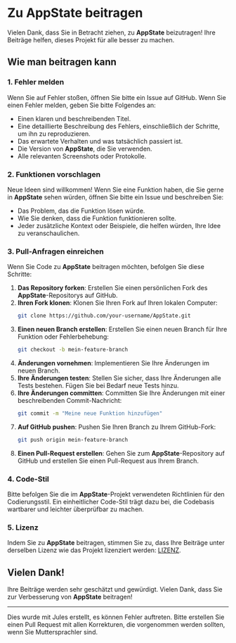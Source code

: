 # Zu AppState beitragen

Vielen Dank, dass Sie in Betracht ziehen, zu **AppState** beizutragen! Ihre Beiträge helfen, dieses Projekt für alle besser zu machen.

## Wie man beitragen kann

### 1. Fehler melden

Wenn Sie auf Fehler stoßen, öffnen Sie bitte ein Issue auf GitHub. Wenn Sie einen Fehler melden, geben Sie bitte Folgendes an:

- Einen klaren und beschreibenden Titel.
- Eine detaillierte Beschreibung des Fehlers, einschließlich der Schritte, um ihn zu reproduzieren.
- Das erwartete Verhalten und was tatsächlich passiert ist.
- Die Version von **AppState**, die Sie verwenden.
- Alle relevanten Screenshots oder Protokolle.

### 2. Funktionen vorschlagen

Neue Ideen sind willkommen! Wenn Sie eine Funktion haben, die Sie gerne in **AppState** sehen würden, öffnen Sie bitte ein Issue und beschreiben Sie:

- Das Problem, das die Funktion lösen würde.
- Wie Sie denken, dass die Funktion funktionieren sollte.
- Jeder zusätzliche Kontext oder Beispiele, die helfen würden, Ihre Idee zu veranschaulichen.

### 3. Pull-Anfragen einreichen

Wenn Sie Code zu **AppState** beitragen möchten, befolgen Sie diese Schritte:

1. **Das Repository forken**: Erstellen Sie einen persönlichen Fork des **AppState**-Repositorys auf GitHub.
2. **Ihren Fork klonen**: Klonen Sie Ihren Fork auf Ihren lokalen Computer:
   ```bash
   git clone https://github.com/your-username/AppState.git
   ```
3. **Einen neuen Branch erstellen**: Erstellen Sie einen neuen Branch für Ihre Funktion oder Fehlerbehebung:
   ```bash
   git checkout -b mein-feature-branch
   ```
4. **Änderungen vornehmen**: Implementieren Sie Ihre Änderungen im neuen Branch.
5. **Ihre Änderungen testen**: Stellen Sie sicher, dass Ihre Änderungen alle Tests bestehen. Fügen Sie bei Bedarf neue Tests hinzu.
6. **Ihre Änderungen committen**: Committen Sie Ihre Änderungen mit einer beschreibenden Commit-Nachricht:
   ```bash
   git commit -m "Meine neue Funktion hinzufügen"
   ```
7. **Auf GitHub pushen**: Pushen Sie Ihren Branch zu Ihrem GitHub-Fork:
   ```bash
   git push origin mein-feature-branch
   ```
8. **Einen Pull-Request erstellen**: Gehen Sie zum **AppState**-Repository auf GitHub und erstellen Sie einen Pull-Request aus Ihrem Branch.

### 4. Code-Stil

Bitte befolgen Sie die im **AppState**-Projekt verwendeten Richtlinien für den Codierungsstil. Ein einheitlicher Code-Stil trägt dazu bei, die Codebasis wartbarer und leichter überprüfbar zu machen.

### 5. Lizenz

Indem Sie zu **AppState** beitragen, stimmen Sie zu, dass Ihre Beiträge unter derselben Lizenz wie das Projekt lizenziert werden: [LIZENZ](https://github.com/0xLeif/AppState/blob/main/LICENSE).

## Vielen Dank!

Ihre Beiträge werden sehr geschätzt und gewürdigt. Vielen Dank, dass Sie zur Verbesserung von **AppState** beitragen!

---
Dies wurde mit Jules erstellt, es können Fehler auftreten. Bitte erstellen Sie einen Pull Request mit allen Korrekturen, die vorgenommen werden sollten, wenn Sie Muttersprachler sind.
